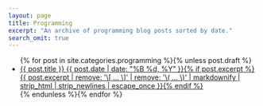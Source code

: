 ```yaml
---
layout: page
title: Programming
excerpt: "An archive of programming blog posts sorted by date."
search_omit: true
---
```


<ul class="post-list">
{% for post in site.categories.programming %}{% unless post.draft %}
  <li><article><a href="{{ site.url }}{{ post.url }}">{{ post.title }} <span class="entry-date"><time datetime="{{ post.date | date_to_xmlschema }}">{{ post.date | date: "%B %d, %Y" }}</time></span>{% if post.excerpt %} <span class="excerpt">{{ post.excerpt | remove: '\[ ... \]' | remove: '\( ... \)' | markdownify | strip_html | strip_newlines | escape_once }}</span>{% endif %}</a></article></li>
{% endunless %}{% endfor %}
</ul>
